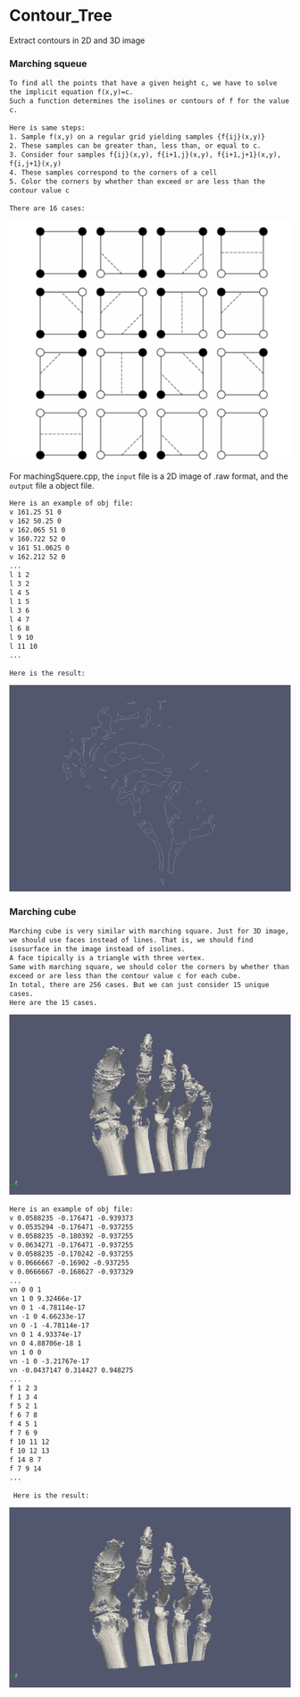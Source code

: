 # Contour_Tree
Extract contours in 2D and 3D image

### Marching squeue

    To find all the points that have a given height c, we have to solve the implicit equation f(x,y)=c. 
    Such a function determines the isolines or contours of f for the value c.
    
    Here is same steps:
    1. Sample f(x,y) on a regular grid yielding samples {f{ij}(x,y)}
    2. These samples can be greater than, less than, or equal to c.
    3. Consider four samples f{ij}(x,y), f{i+1,j}(x,y), f{i+1,j+1}(x,y), f{i,j+1}(x,y) 
    4. These samples correspond to the corners of a cell
    5. Color the corners by whether than exceed or are less than the contour value c
    
    There are 16 cases:
![marchingsqueue](https://github.com/KokoFan16/Contour_Tree/blob/master/image/16cases.png)
    
For machingSquere.cpp, the ```input``` file is a 2D image of .raw format, and the ```output``` file a object file.
    
    Here is an example of obj file:
    v 161.25 51 0 
    v 162 50.25 0 
    v 162.065 51 0 
    v 160.722 52 0 
    v 161 51.0625 0 
    v 162.212 52 0 
    ...
    l 1 2 
    l 3 2 
    l 4 5 
    l 1 5 
    l 3 6 
    l 4 7 
    l 6 8 
    l 9 10 
    l 11 10 
    ...

    Here is the result:
![marchingsqueue](https://github.com/KokoFan16/Contour_Tree/blob/master/image/square.png)

### Marching cube

    Marching cube is very similar with marching square. Just for 3D image, we should use faces instead of lines. That is, we should find isosurface in the image instead of isolines. 
    A face tipically is a triangle with three vertex. 
    Same with marching square, we should color the corners by whether than exceed or are less than the contour value c for each cube. 
    In total, there are 256 cases. But we can just consider 15 unique cases.
    Here are the 15 cases.
![marchingcube](https://github.com/KokoFan16/Contour_Tree/blob/master/image/cube.png)

    Here is an example of obj file:
    v 0.0588235 -0.176471 -0.939373 
    v 0.0535294 -0.176471 -0.937255 
    v 0.0588235 -0.180392 -0.937255 
    v 0.0634271 -0.176471 -0.937255 
    v 0.0588235 -0.170242 -0.937255 
    v 0.0666667 -0.16902 -0.937255 
    v 0.0666667 -0.168627 -0.937329 
    ...
    vn 0 0 1 
    vn 1 0 9.32466e-17 
    vn 0 1 -4.78114e-17 
    vn -1 0 4.66233e-17 
    vn 0 -1 -4.78114e-17 
    vn 0 1 4.93374e-17 
    vn 0 4.88706e-18 1 
    vn 1 0 0 
    vn -1 0 -3.21767e-17 
    vn -0.0437147 0.314427 0.948275 
    ...
    f 1 2 3 
    f 1 3 4 
    f 5 2 1 
    f 6 7 8 
    f 4 5 1 
    f 7 6 9 
    f 10 11 12 
    f 10 12 13 
    f 14 8 7 
    f 7 9 14 
    ...
    
     Here is the result:
![marchingsqueue](https://github.com/KokoFan16/Contour_Tree/blob/master/image/cube.png)




    
